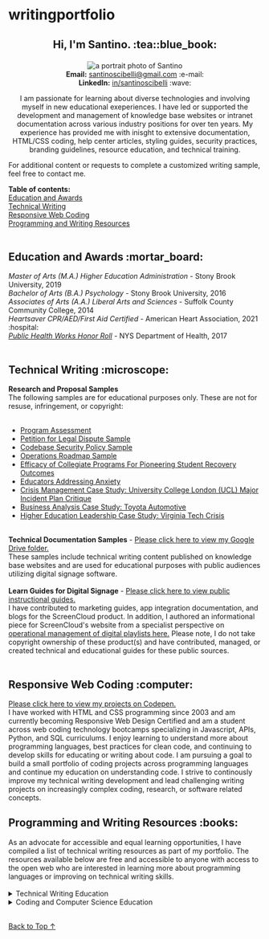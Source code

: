 # writingportfolio
<h2><p align="center">Hi, I'm Santino. :tea::blue_book:</h2></p>
<p align="center"><img alt="a portrait photo of Santino" src="https://media-exp1.licdn.com/dms/image/C4D03AQEWFPBuInmWtQ/profile-displayphoto-shrink_200_200/0/1609695744895?e=1648080000&v=beta&t=zGe3ZU6_qyPx1Pxrk0o4J1rm8v6XPlSnUoxeuMSC4S4"><br>
  <b>Email:</b> <a href="mailto:santinoscibelli@gmail.com">santinoscibelli@gmail.com</a> :e-mail:<br>
  <b>LinkedIn:</b> <a href="https://www.linkedin.com/in/santinoscibelli/">in/santinoscibelli</a> :wave:<br>
<p align="center">I am passionate for learning about diverse technologies and involving myself in new educational exeperiences. I have led or supported the development and management of knowledge base websites or intranet documentation across various industry positions for over ten years. My experience has provided me with inisght to extensive documentation, HTML/CSS coding, help center articles, styling guides, security practices, branding guidelines, resource education, and technical training.<br>
<p>For additional content or requests to complete a customized writing sample, feel free to contact me.</p>
<b>Table of contents:</b><br>
<a href="https://github.com/sfsexplorer/writingportfolio#education-and-awards-mortar_board">Education and Awards</a><br>
<a href="https://github.com/sfsexplorer/writingportfolio#technical-writing-microscope">Technical Writing</a><br>
<a href="https://github.com/sfsexplorer/writingportfolio#responsive-web-coding-computer">Responsive Web Coding</a><br>
<a href="https://github.com/sfsexplorer/writingportfolio#programming-and-writing-resources-books">Programming and Writing Resources</a><br>
<br>
<b><h2>Education and Awards :mortar_board:</h2></b>
  <i>Master of Arts (M.A.) Higher Education Administration</i> - Stony Brook University, 2019<br>
  <i>Bachelor of Arts (B.A.) Psychology</i> - Stony Brook University, 2016<br>
  <i>Associates of Arts (A.A.) Liberal Arts and Sciences</i> - Suffolk County Community College, 2014<br>
  <i>Heartsaver CPR/AED/First Aid Certified</i> - American Heart Association, 2021 :hospital:<br>
  <a href="https://www.health.ny.gov/prevention/public_health_works/honor_roll/2017/zika_action_plan.htm"><i>Public Health Works Honor Roll</i></a> - NYS Department of Health, 2017<br>
  <br>
<h2>Technical Writing :microscope:</h2>
<b>Research and Proposal Samples</b><br>
The following samples are for educational purposes only. These are not for resuse, infringement, or copyright:<br> 
<br>
  <ul class="contains-research-paper-samples">
  <li><a href="https://github.com/sfsexplorer/writingportfolio/blob/main/Santino%20Scibelli%20-%20Program%20Assessment%20Plan%20Sample.pdf">Program Assessment</a></li>
<li><a href="https://github.com/sfsexplorer/writingportfolio/blob/main/Santino%20Scibelli%20-%20Petition%20for%20Legal%20Dispute%20Sample.pdf">Petition for Legal Dispute Sample</a></li>
<li><a href="https://github.com/sfsexplorer/writingportfolio/blob/main/Santino%20Scibelli%20-%20Security%20Authentication%20Policy%20Sample.pdf">Codebase Security Policy Sample</li></a>
<li><a href="https://github.com/sfsexplorer/writingportfolio/blob/main/Santino%20Scibelli%20-%20Operations%20Sample%20Roadmap.pdf">Operations Roadmap Sample</a></li>
<li>
<a href="https://github.com/sfsexplorer/writingportfolio/blob/main/Santino%20Scibelli%20-%20Efficacy%20of%20Collegiate%20Programs%20For%20Pioneering%20Student%20Recovery%20Outcomes.pdf">Efficacy of Collegiate Programs For Pioneering Student Recovery Outcomes</a><br></li>
<li><a href="https://github.com/sfsexplorer/writingportfolio/blob/main/Santino%20Scibelli%20-%20Educators%20Addressing%20Anxiety.pdf">Educators Addressing Anxiety</a><br></li>
<li><a href="https://github.com/sfsexplorer/writingportfolio/blob/main/Santino%20Scibelli%20-%20University%20College%20London%20Emergency%20Plan%20Critique%20(Case%20Study).pdf">Crisis Management Case Study: University College London (UCL) Major Incident Plan Critique</a><br></li>
<li><a href="https://github.com/sfsexplorer/writingportfolio/blob/main/Santino%20Scibelli%20-%20Toyota%20Automotive%20Business%20Case%20Study.pdf">Business Analysis Case Study: Toyota Automotive</a><br></li>
<li><a href="https://github.com/sfsexplorer/writingportfolio/blob/main/Santino%20Scibelli%20-%20Leadership%20Case%20Study_%20Virginia%20Tech%20Crisis.pdf">Higher Education Leadership Case Study: Virginia Tech Crisis</a></li></ul><br>
<b>Technical Documentation Samples</b> - <a href="https://drive.google.com/drive/folders/1PgirRfe0MvKAPAT8eshMxTIl7nQKuQAe">Please click here to view my Google Drive folder.</a><br>
These samples include technical writing content published on knowledge base websites and are used for educational purposes with public audiences utilizing digital signage software.<br>
<br>
<b>Learn Guides for Digital Signage</b> - <a href="https://screencloud.com/learn">Please click here to view public instructional guides.</a><br>
I have contributed to marketing guides, app integration documentation, and blogs for the ScreenCloud product. In addition, I authored an informational piece for ScreenCloud's website from a specialist perspective on <a href="https://screencloud.com/blog/the-ultimate-guide-to-digital-signage-playlists">operational management of digital playlists here.</a> Please note, I do not take copyright ownership of these product(s) and have contributed, managed, or created technical and educational guides for these public sources.<br>
<br>
<h2>Responsive Web Coding :computer:</h2>
<a href="https://codepen.io/scibssss">Please click here to view my projects on Codepen.</a><br>
I have worked with HTML and CSS programming since 2003 and am currently becoming Responsive Web Design Certified and am a student across web coding technology bootcamps specializing in Javascript, APIs, Python, and SQL curriculums. I enjoy learning to understand more about programming languages, best practices for clean code, and continuing to develop skills for educating or writing about code. I am pursuing a goal to build a small portfolio of coding projects across programming languages and continue my education on understanding code. I strive to continously improve my technical writing development and lead challenging writing projects on increasingly complex coding, research, or software related concepts.</p>
<h2>Programming and Writing Resources :books:</h2>
As an advocate for accessible and equal learning opportunities, I have compiled a list of technical writing resources as part of my portfolio. The resources available below are free and accessible to anyone with access to the open web who are interested in learning more about programming languages or improving on technical writing skills.<br>
<br>
<details closed>
<summary>Technical Writing Education</summary>
    <ul class="technical-writing-education">
<a href="https://en.wikiversity.org/wiki/Technical_writing/Courses#An_Introduction_to_Technical_Writing">Wikiversity - An Introduction to Technical Writing</a><br>
<a href="https://medium.com/technical-writing-is-easy">Medium - Technical Writing is Easy</a><br>
<a href="https://opensource.guide/how-to-contribute/">Open Source - How to Contrbitue Documentation</a><br>
<a href="https://www.freecodecamp.org/news/technical-writing-for-beginners/">freeCodeCamp - Technical Writing for Beginners</a><br>
<a href="https://www.linkedin.com/learning/technical-writing-quick-start-guides">LinkedIn Learning - Technical Writing Quickstart Guides</a><br>
<a href="https://www.reddit.com/r/technicalwriting/comments/gcfmuh/a_list_of_open_source_projects_with_volunteer/">Reddit - A list of Open Source Projects with Volunteer Opportunities></a></ul>
</details>
<details closed>
<summary>Coding and Computer Science Education</summary>
    <ul class="coding-education">
   <a href="https://www.codeconquest.com/">Code Conquest</a><br>
   <a href="https://www.codecademy.com/">Code Academy</a><br>
<a href="https://www.theodinproject.com/">The Odin Project</a><br>
<a href="https://www.codewars.com/">Codewars</a><br>
 <a href="https://www.freecodecamp.org/">freeCodeCamp</a><br>
<a href="https://codegym.cc/">CodeGym</a><br>
 <a href="https://www.sololearn.com/home">Sololearn</a<br>
    <a href="https://hackr.io/">Hackr.io</a><br>
   <a href="https://ocw.mit.edu/index.htm">MIT Open CourseWare</a><br>
  <a href="https://www.w3schools.com/">W3Schools</a><br>
    <a href="https://dash.generalassemb.ly/">Dash</a><br>
  <a href="https://github.com/coding-boot-camp">The Coding Bootcamp - GitHub</a><br>
 <a href="https://github.com/ossu/computer-science">Open Source Society University - GitHub</a><br>
 <a href="https://docs.github.com/en/get-started/quickstart/git-and-github-learning-resources">Git and GitHub Learning Resources</a><br>
      <a href="https://www.python.org/about/gettingstarted/">Python for Beginners</a><br>
      <a href="https://graphql.org/learn/">Introduction to Graph QL</a><br>
   <a href="https://www.w3schools.com/js/js_api_intro.asp">W3Schools - Intro to Web APIs</a></ul>
</details><br>
  <body id="top">

<a href="#top" onclick="scrollToTop();return false">Back to Top &uarr;</a>
